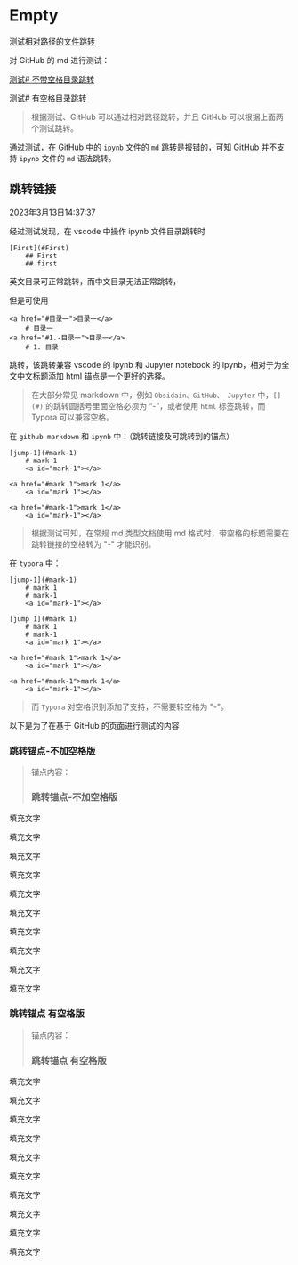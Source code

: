 # Empty

[测试相对路径的文件跳转](./测试/test.md) 

对 GitHub 的 md 进行测试：

[测试# 不带空格目录跳转](#跳转锚点-不加空格版) 

[测试# 有空格目录跳转](#跳转锚点-有空格版) 



> 根据测试、GitHub 可以通过相对路径跳转，并且 GitHub 可以根据上面两个测试跳转。

通过测试，在 GitHub 中的 `ipynb` 文件的 `md` 跳转是报错的，可知 GitHub 并不支持 `ipynb` 文件的 `md` 语法跳转。

## 跳转链接

2023年3月13日14:37:37

经过测试发现，在 vscode 中操作 ipynb 文件目录跳转时

```
[First](#First)
	## First
	## first
```

英文目录可正常跳转，而中文目录无法正常跳转，

但是可使用

```
<a href="#目录一">目录一</a>
	# 目录一
<a href="#1.-目录一">目录一</a>
	# 1. 目录一
```

跳转，该跳转兼容 vscode 的 ipynb 和 Jupyter notebook 的 ipynb，相对于为全文中文标题添加 html 锚点是一个更好的选择。



> 在大部分常见 markdown 中，例如 `Obsidain、GitHub、 Jupyter` 中，`[](#)` 的跳转圆括号里面空格必须为 “-”，或者使用 `html` 标签跳转，而 Typora 可以兼容空格。



在 `github markdown` 和 `ipynb` 中：（跳转链接及可跳转到的锚点）

```
[jump-1](#mark-1)
	# mark-1
	<a id="mark-1"></a>
	
<a href="#mark 1">mark 1</a>
	<a id="mark 1"></a>
	
<a href="#mark-1">mark 1</a>
	<a id="mark-1"></a>
```

> 根据测试可知，在常规 md 类型文档使用 md 格式时，带空格的标题需要在跳转链接的空格转为 "-" 才能识别。



在 `typora` 中：

```
[jump-1](#mark-1)
	# mark 1
	# mark-1
	<a id="mark-1"></a>
	
[jump 1](#mark 1)
	# mark 1
    # mark-1
    <a id="mark 1"></a>
    
<a href="#mark 1">mark 1</a>
	<a id="mark 1"></a>
	
<a href="#mark-1">mark 1</a>
	<a id="mark-1"></a>
```

> 而 `Typora` 对空格识别添加了支持，不需要转空格为 "-"。



以下是为了在基于 GitHub 的页面进行测试的内容



### 跳转锚点-不加空格版

>锚点内容：
>
>### 跳转锚点-不加空格版



填充文字

填充文字

填充文字

填充文字

填充文字

填充文字

填充文字

填充文字

填充文字

填充文字



### 跳转锚点 有空格版

> 锚点内容：
>
> ### 跳转锚点 有空格版





填充文字

填充文字

填充文字

填充文字

填充文字

填充文字

填充文字

填充文字

填充文字

填充文字
